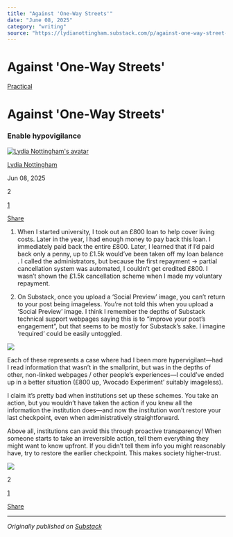 ```yaml
---
title: "Against 'One-Way Streets'"
date: "June 08, 2025"
category: "writing"
source: "https://lydianottingham.substack.com/p/against-one-way-street-hypervigilance"
---
```


# Against 'One-Way Streets'

[Practical](https://lydianottingham.substack.com/s/practical/?utm_source=substack&utm_medium=menu)

# Against 'One-Way Streets'

### Enable hypovigilance

[![Lydia Nottingham's avatar](https://substackcdn.com/image/fetch/$s_!vtly!,w_36,h_36,c_fill,f_auto,q_auto:good,fl_progressive:steep/https%3A%2F%2Fsubstack-post-media.s3.amazonaws.com%2Fpublic%2Fimages%2F00b9f6ba-3b98-4eab-af7a-8b677e3d2c62_1126x1126.jpeg)](https://substack.com/@lydianottingham)

[Lydia Nottingham](https://substack.com/@lydianottingham)

Jun 08, 2025

2

[1](https://lydianottingham.substack.com/p/against-one-way-street-hypervigilance/comments)

[Share](javascript:void\(0\))

  1. When I started university, I took out an £800 loan to help cover living costs. Later in the year, I had enough money to pay back this loan. I immediately paid back the entire £800. Later, I learned that if I’d paid back only a penny, up to £1.5k would’ve been taken off my loan balance . I called the administrators, but because the first repayment → partial cancellation system was automated, I couldn’t get credited £800. I wasn’t shown the £1.5k cancellation scheme when I made my voluntary repayment. 

  2. On Substack, once you upload a ‘Social Preview’ image, you can’t return to your post being imageless. You’re not told this when you upload a ‘Social Preview’ image. I think I remember the depths of Substack technical support webpages saying this is to “improve your post’s engagement”, but that seems to be mostly for Substack’s sake. I imagine ‘required’ could be easily untoggled.




[![](https://substackcdn.com/image/fetch/$s_!IzfB!,w_1456,c_limit,f_auto,q_auto:good,fl_progressive:steep/https%3A%2F%2Fsubstack-post-media.s3.amazonaws.com%2Fpublic%2Fimages%2Fb76cbefa-e4f5-45ca-a027-3701591999bc_1272x465.png)](https://substackcdn.com/image/fetch/$s_!IzfB!,f_auto,q_auto:good,fl_progressive:steep/https%3A%2F%2Fsubstack-post-media.s3.amazonaws.com%2Fpublic%2Fimages%2Fb76cbefa-e4f5-45ca-a027-3701591999bc_1272x465.png)

Each of these represents a case where had I been more hypervigilant—had I read information that wasn’t in the smallprint, but was in the depths of other, non-linked webpages / other people’s experiences—I could’ve ended up in a better situation (£800 up, ‘Avocado Experiment’ suitably imageless). 

I claim it’s pretty bad when institutions set up these schemes. You take an action, but you wouldn’t have taken the action if you knew all the information the institution does—and now the institution won’t restore your last checkpoint, even when administratively straightforward.

Above all, institutions can avoid this through proactive transparency! When someone starts to take an irreversible action, tell them everything they might want to know upfront. If you didn’t tell them info you might reasonably have, try to restore the earlier checkpoint. This makes society higher-trust.

[![](https://substackcdn.com/image/fetch/$s_!o9hO!,w_1456,c_limit,f_auto,q_auto:good,fl_progressive:steep/https%3A%2F%2Fsubstack-post-media.s3.amazonaws.com%2Fpublic%2Fimages%2F0209995e-07b4-402b-8f17-cbc48fc283c7_883x272.png)](https://substackcdn.com/image/fetch/$s_!o9hO!,f_auto,q_auto:good,fl_progressive:steep/https%3A%2F%2Fsubstack-post-media.s3.amazonaws.com%2Fpublic%2Fimages%2F0209995e-07b4-402b-8f17-cbc48fc283c7_883x272.png)

2

[1](https://lydianottingham.substack.com/p/against-one-way-street-hypervigilance/comments)

[Share](javascript:void\(0\))


---

*Originally published on [Substack](https://lydianottingham.substack.com/p/against-one-way-street-hypervigilance)*
